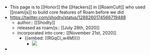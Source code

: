 - This page is to [[Honor]] the [[Hackers]] in [[RoamCult]] who used [[roam/js]] to build core features of Roam before we did
- https://twitter.com/shodty/status/1288260174566719488
    - author:: [[Shodty]]
    - released as roam/js:: [[July 28th, 2020]]
    - incorporated into core:: [[November 21st, 2020]] 
        - {{embed: ((RGqCl_w4M))}}
            - ![](https://firebasestorage.googleapis.com/v0/b/firescript-577a2.appspot.com/o/imgs%2Fapp%2Froam%2FiMQ5a8mmal.gif?alt=media&token=f1b6d5b5-ad70-4ff9-bd6c-5143a527811f)
- 
